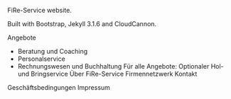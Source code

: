 FiRe-Service website.

Built with Bootstrap, Jekyll 3.1.6 and CloudCannon.


Angebote
  - Beratung und Coaching
  - Personalservice
  - Rechnungswesen und Buchhaltung
  Für alle Angebote: Optionaler Hol- und Bringservice
Über FiRe-Service
Firmennetzwerk
Kontakt

Geschäftsbedingungen
Impressum
